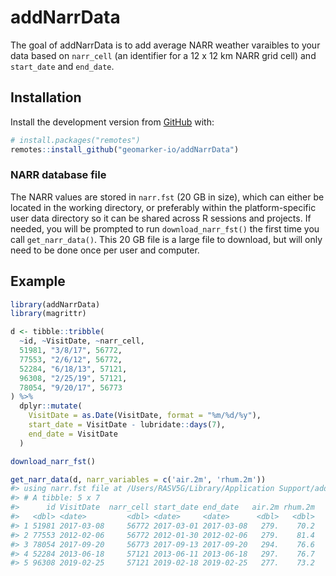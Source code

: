 
<!-- README.md is generated from README.Rmd. Please edit that file -->

# addNarrData

<!-- badges: start -->

<!-- badges: end -->

The goal of addNarrData is to add average NARR weather varaibles to your
data based on `narr_cell` (an identifier for a 12 x 12 km NARR grid
cell) and `start_date` and `end_date`.

## Installation

Install the development version from [GitHub](https://github.com/) with:

``` r
# install.packages("remotes")
remotes::install_github("geomarker-io/addNarrData")
```

### NARR database file

The NARR values are stored in `narr.fst` (20 GB in size), which can
either be located in the working directory, or preferably within the
platform-specific user data directory so it can be shared across R
sessions and projects. If needed, you will be prompted to run
`download_narr_fst()` the first time you call `get_narr_data()`. This 20
GB file is a large file to download, but will only need to be done once
per user and computer.

## Example

``` r
library(addNarrData)
library(magrittr)

d <- tibble::tribble(
  ~id, ~VisitDate, ~narr_cell,
  51981, "3/8/17", 56772,
  77553, "2/6/12", 56772,
  52284, "6/18/13", 57121,
  96308, "2/25/19", 57121,
  78054, "9/20/17", 56773
) %>%
  dplyr::mutate(
    VisitDate = as.Date(VisitDate, format = "%m/%d/%y"),
    start_date = VisitDate - lubridate::days(7),
    end_date = VisitDate
  )

download_narr_fst()

get_narr_data(d, narr_variables = c('air.2m', 'rhum.2m'))
#> using narr.fst file at /Users/RASV5G/Library/Application Support/addNarrdata/narr.fst
#> # A tibble: 5 x 7
#>      id VisitDate  narr_cell start_date end_date   air.2m rhum.2m
#>   <dbl> <date>         <dbl> <date>     <date>      <dbl>   <dbl>
#> 1 51981 2017-03-08     56772 2017-03-01 2017-03-08   279.    70.2
#> 2 77553 2012-02-06     56772 2012-01-30 2012-02-06   279.    81.4
#> 3 78054 2017-09-20     56773 2017-09-13 2017-09-20   294.    76.6
#> 4 52284 2013-06-18     57121 2013-06-11 2013-06-18   297.    76.7
#> 5 96308 2019-02-25     57121 2019-02-18 2019-02-25   277.    73.2
```
